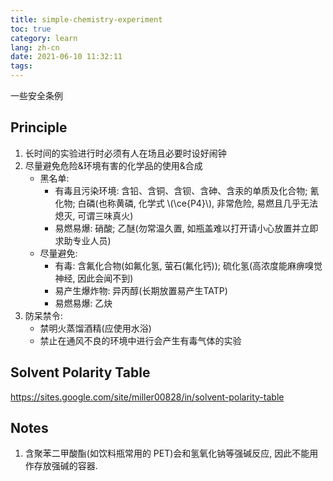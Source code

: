 ```yaml
---
title: simple-chemistry-experiment
toc: true
category: learn
lang: zh-cn
date: 2021-06-10 11:32:11
tags:
---
```


一些安全条例

<!-- more -->

## Principle

1. 长时间的实验进行时必须有人在场且必要时设好闹钟
2. 尽量避免危险&环境有害的化学品的使用&合成
   * 黑名单:
     * 有毒且污染环境: 含铅、含铜、含钡、含砷、含汞的单质及化合物; 氰化物; 白磷(也称黄磷, 化学式 \\(\ce{P4}\\), 非常危险, 易燃且几乎无法熄灭, 可谓三味真火)
     * 易燃易爆: 硝酸; 乙醚(勿常温久置, 如瓶盖难以打开请小心放置并立即求助专业人员)
   * 尽量避免:
     * 有毒:
       含氟化合物(如氟化氢, 萤石(氟化钙));
       硫化氢(高浓度能麻痹嗅觉神经, 因此会闻不到)
     * 易产生爆炸物: 异丙醇(长期放置易产生TATP)
     * 易燃易爆: 乙炔
3. 防呆禁令:
   * 禁明火蒸馏酒精(应使用水浴)
   * 禁止在通风不良的环境中进行会产生有毒气体的实验

## Solvent Polarity Table

https://sites.google.com/site/miller00828/in/solvent-polarity-table

## Notes

1. 含聚苯二甲酸酯(如饮料瓶常用的 PET)会和氢氧化钠等强碱反应, 因此不能用作存放强碱的容器. 
